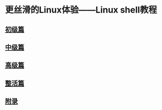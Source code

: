 # 更丝滑的Linux体验——Linux shell教程

## [初级篇](./初级篇/index.md)

## [中级篇]()

## [高级篇]()

## [整活篇]()

## [附录](./附录/index.md)